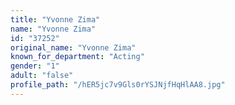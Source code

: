 ```yaml
---
title: "Yvonne Zima"
name: "Yvonne Zima"
id: "37252"
original_name: "Yvonne Zima"
known_for_department: "Acting"
gender: "1"
adult: "false"
profile_path: "/hER5jc7v9Gls0rYSJNjfHqHlAA8.jpg"
---
```

